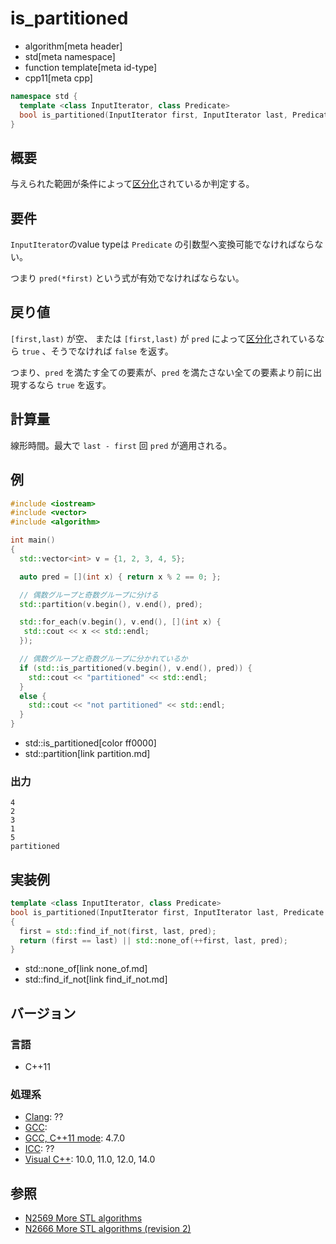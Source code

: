 # is_partitioned
* algorithm[meta header]
* std[meta namespace]
* function template[meta id-type]
* cpp11[meta cpp]

```cpp
namespace std {
  template <class InputIterator, class Predicate>
  bool is_partitioned(InputIterator first, InputIterator last, Predicate pred);
}
```

## 概要
与えられた範囲が条件によって[区分化](/reference/algorithm.md#sequence-is-partitioned)されているか判定する。


## 要件
`InputIterator`のvalue typeは `Predicate` の引数型へ変換可能でなければならない。

つまり `pred(*first)` という式が有効でなければならない。


## 戻り値
`[first,last)` が空、 または `[first,last)` が `pred` によって[区分化](/reference/algorithm.md#sequence-is-partitioned)されているなら `true` 、そうでなければ `false` を返す。

つまり、`pred` を満たす全ての要素が、`pred` を満たさない全ての要素より前に出現するなら `true` を返す。


## 計算量
線形時間。最大で `last - first` 回 `pred` が適用される。


## 例
```cpp
#include <iostream>
#include <vector>
#include <algorithm>

int main()
{
  std::vector<int> v = {1, 2, 3, 4, 5};

  auto pred = [](int x) { return x % 2 == 0; };

  // 偶数グループと奇数グループに分ける
  std::partition(v.begin(), v.end(), pred);

  std::for_each(v.begin(), v.end(), [](int x) {
   std::cout << x << std::endl;
  });

  // 偶数グループと奇数グループに分かれているか
  if (std::is_partitioned(v.begin(), v.end(), pred)) {
    std::cout << "partitioned" << std::endl;
  }
  else {
    std::cout << "not partitioned" << std::endl;
  }
}
```
* std::is_partitioned[color ff0000]
* std::partition[link partition.md]

### 出力
```
4
2
3
1
5
partitioned
```


## 実装例
```cpp
template <class InputIterator, class Predicate>
bool is_partitioned(InputIterator first, InputIterator last, Predicate pred)
{
  first = std::find_if_not(first, last, pred);
  return (first == last) || std::none_of(++first, last, pred);
}
```
* std::none_of[link none_of.md]
* std::find_if_not[link find_if_not.md]


## バージョン
### 言語
- C++11


### 処理系
- [Clang](/implementation.md#clang): ??
- [GCC](/implementation.md#gcc): 
- [GCC, C++11 mode](/implementation.md#gcc): 4.7.0
- [ICC](/implementation.md#icc): ??
- [Visual C++](/implementation.md#visual_cpp): 10.0, 11.0, 12.0, 14.0


## 参照
- [N2569 More STL algorithms](http://www.open-std.org/jtc1/sc22/wg21/docs/papers/2008/n2569.pdf)
- [N2666 More STL algorithms (revision 2)](http://www.open-std.org/jtc1/sc22/wg21/docs/papers/2008/n2666.pdf)

